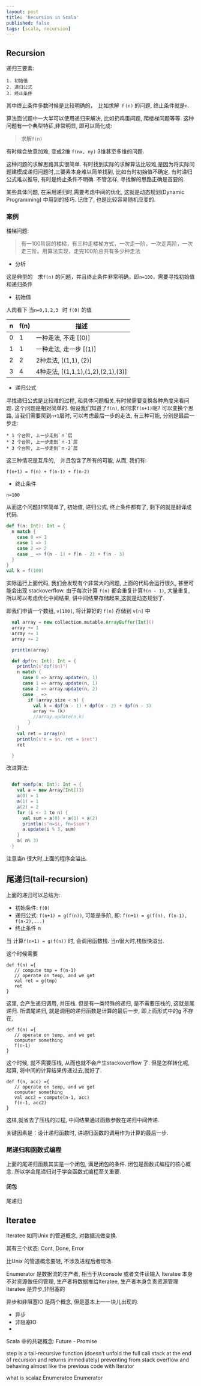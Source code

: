 ```yaml
---
layout: post
title: 'Recursion in Scala'
published: false
tags: [scala, recursion]
---
```


## Recursion

递归三要素:

    1. 初始值
    2. 递归公式
    3. 终止条件

其中终止条件多数时候是比较明确的，　比如求解 `ｆ(n)` 的问题, 终止条件就是`n`.

算法面试题中一大半可以使用递归来解决, 比如扔鸡蛋问题, 爬楼梯问题等等. 这种问题有一个典型特征,非常明显, 即可以简化成:

> 求解`f(n)`

有时候会故意加难, 变成2维 `f(nx, ny)` 3维甚至多维的问题.

这种问题的求解思路其实很简单. 有时找到实际的求解算法比较难,是因为将实际问题建模成递归问题时,三要素本身难以简单找到, 比如有时初始值不确定, 有时递归公式难以推导, 有时是终止条件不明确. 不管怎样, 寻找解的思路正确是首要的.

某些具体问题, 在采用递归时,需要考虑中间的优化, 这就是动态规划(Dynamic Programming) 中用到的技巧. 记住了, 也是比较容易随机应变的.

### 案例

楼梯问题:

> 有一100阶层的楼梯，有三种走楼梯方式，一次走一阶，一次走两阶，一次走三阶。用算法实现，走完100阶总共有多少种走法

- 分析

这是典型的　求`f(n)` 的问题，并且终止条件非常明确，即`n=100`，需要寻找初始值和递归条件

- 初始值

人肉看下 当`n=0,1,2,3 ` 时 `f(0)` 的值

| n   | f(n) | 描述                               |
| --- | ---- | ---------------------------------- |
| 0   | 1    | 一种走法, 不走 [(0)]               |
| 1   | 1    | 一种走法, 走一步 [(1)]             |
| 2   | 2    | 2种走法, [(1,1), (2)]              |
| 3   | 4    | 4种走法, [(1,1,1),(1,2),(2,1),(3)] |

- 递归公式

寻找递归公式是比较难的过程, 和具体问题相关,有时候需要变换各种角度来看问题.
这个问题是相对简单的. 假设我们知道了`f(n)`, 如何求`f(n+1)`呢?
可以变换个思路, 当我们需要爬到`n+1`层时, 可以考虑最后一步的走法, 有三种可能, 分别是最后一步走:

    * 1 个台阶, 上一步走到`ｎ`层
    * 2 个台阶, 上一步走到`ｎ-1`层
    * 3 个台阶, 上一步走到`ｎ-2`层

这三种情况是互斥的,　并且包含了所有的可能, 从而, 我们有:

```
f(n+1) = f(n) + f(n-1) + f(n-2)
```

- 终止条件

```
n=100
```

从而这个问题非常简单了, 初始值, 递归公式, 终止条件都有了, 剩下的就是翻译成代码.

```scala
def f(n: Int): Int = {
  n match {
    case 0 => 1
    case 1 => 1
    case 2 => 2
    case _ => f(n - 1) + f(n - 2) + f(n - 3)
  }
}
val k = f(100)
```

实际运行上面代码, 我们会发现有个非常大的问题, 上面的代码会运行很久, 甚至可能会出现 stackoverflow.
由于每次计算 `f(n)` 都会重复计算`f(n - 1)`, 大量重复, 所以可以考虑优化中间结果, 讲中间结果存储起来,这就是动态规划了.

即我们申请一个数组, `v[100]`, 将计算好的 `f(n)` 存储到 `v[n]` 中

```scala
  val array = new collection.mutable.ArrayBuffer[Int]()
  array += 1
  array += 1
  array += 2

  println(array)

  def dpf(n: Int): Int = {
    println(s"dpf($n)")
    n match {
      case 0 => array.update(n, 1)
      case 1 => array.update(n, 1)
      case 2 => array.update(n, 2)
      case _ =>
        if (array.size < n) {
          val k = dpf(n - 1) + dpf(n - 2) + dpf(n - 3)
          array += (k)
          //array.update(n,k)
        }
    }
    val ret = array(n)
    println(s"n = $n. ret = $ret")
    ret

  }
```

改进算法:

```scala

  def nonfp(n: Int): Int = {
    val a = new Array[Int](3)
    a(0) = 1
    a(1) = 1
    a(2) = 2
    for (i <- 3 to n) {
      val sum = a(0) + a(1) + a(2)
      println(s"n=$i, fn=$sum")
      a.update(i % 3, sum)
    }
    a( n% 3)
  }
```

注意当n 很大时,上面的程序会溢出.

## 尾递归(tail-recursion)

上面的递归可以总结为:

- 初始条件: `f(0)`
- 递归公式: `f(n+1) = g(f(n))`, 可能是多阶, 即: `f(n+1) = g(f(n), f(n-1), f(n-2),...)`
- 终止条件 n

当 计算`f(n+1) = g(f(n))` 时, 会调用函数栈. 当n很大时,栈很快溢出.

这个时候需要

```
def f(n) ={
   // compute tmp = f(n-1)
   // operate on temp, and we get
   val ret = g(tmp)
   ret
}
```

这里, 会产生递归调用, 并压栈. 但是有一类特殊的递归, 是不需要压栈的, 这就是尾递归. 所谓尾递归, 就是调用的递归函数是计算的最后一步, 即上面形式中的g 不存在,

```
def f(n) ={
   // operate on temp, and we get
   computer something
   f(n-1)
}
```

这个时候, 就不需要压栈, 从而也就不会产生stackoverflow 了.
但是怎样转化呢, 起算, 将中间的计算结果传递过去,就好了.

```
def f(n, acc) ={
   // operate on temp, and we get
   computer something
   val acc2 = compute(n-1, acc)
   f(n-1, acc2)
}
```

这样,就省去了压栈的过程, 中间结果通过函数参数在递归中间传递.

关键因素是：设计递归函数时, 讲递归函数的调用作为计算的最后一步.

### 尾递归和函数式编程

上面的尾递归函数其实是一个闭包, 满足闭包的条件. 闭包是函数式编程的核心概念.
所以学会尾递归对于学会函数式编程至关重要.

#### 闭包

尾递归

## Iteratee

Iteratee 如同Unix 的管道概念, 对数据流做变换.

其有三个状态: Cont, Done, Error

比Unix 的管道概念要轻, 不涉及进程后者现场.

Enumerator 是数据流的生产者, 相当于从console 或者文件读输入
Iteratee 本身不对资源做任何管理, 生产者将数据推给Iteratee, 生产者本身负责资源管理
Iteratee 是异步,非阻塞的

异步和非阻塞IO 是两个概念, 但是基本上一一块儿出现的.

- 异步
- 非阻塞IO
-

Scala 中的共轭概念:
Future - Promise

step is a tail-recursive function (doesn’t unfold the full call stack at the end of recursion and returns immediately) preventing from stack overflow and behaving almost like the previous code with Iterator

what is scalaz
Enumeratee
Enumerator
